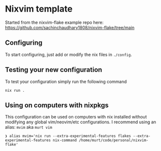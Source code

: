 # Nixvim template

Started from the nixvim-flake example repo here: https://github.com/sachinchaudhary1808/nixvim-flake/tree/main

## Configuring

To start configuring, just add or modify the nix files in `./config`.

## Testing your new configuration

To test your configuration simply run the following command

```
nix run .
```

## Using on computers with nixpkgs

This configuration can be used on computers with nix installed without modifying any global vim/neovim/etc configurations. I recommend using an alias: `mvim` aka `murt vim`

```
❯ alias mvim='nix run --extra-experimental-features flakes --extra-experimental-features nix-command /home/murt/code/personal/nixvim-flake'
```
